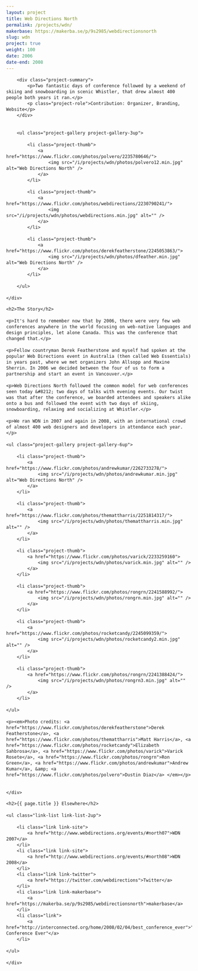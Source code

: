 ```yaml
---
layout: project
title: Web Directions North
permalink: /projects/wdn/
makerbase: https://makerba.se/p/9s2985/webdirectionsnorth
slug: wdn
project: true
weight: 100
date: 2006
date-end: 2008
---
```



<section id="summary" class="project-section">
	<div class="wrap">

		<div class="project-summary">
			<p>Two fantastic days of conference followed by a weekend of skiing and snowboarding in scenic Whistler, that drew almost 400 people both years it ran.</p>
			<p class="project-role">Contribution: Organizer, Branding, Website</p>
		</div>


		<ul class="project-gallery project-gallery-3up">

			<li class="project-thumb">
				<a href="https://www.flickr.com/photos/polvero/2235780646/">
					<img src="/i/projects/wdn/photos/polvero12.min.jpg" alt="Web Directions North" />
				</a>
			</li>

			<li class="project-thumb">
				<a href="https://www.flickr.com/photos/webdirections/2230790241/">
					<img src="/i/projects/wdn/photos/webdirections.min.jpg" alt="" />
				</a>
			</li>

			<li class="project-thumb">
				<a href="https://www.flickr.com/photos/derekfeatherstone/2245053863/">
					<img src="/i/projects/wdn/photos/dfeather.min.jpg" alt="Web Directions North" />
				</a>
			</li>

		</ul>

	</div>
</section>


<section id="story" class="project-section project-story">
	<div class="wrap">

	<h2>The Story</h2>

	<p>It's hard to remember now that by 2006, there were very few web conferences anywhere in the world focusing on web-native languages and design principles, let alone Canada. This was the conference that changed that.</p>

	<p>Fellow countryman Derek Featherstone and myself had spoken at the popular Web Directions event in Australia (then called Web Essentials) in years past, where we met organizers John Allsopp and Maxine Sherrin. In 2006 we decided between the four of us to form a partnership and start an event in Vancouver.</p>

	<p>Web Directions North followed the common model for web conferences seen today &#8212; two days of talks with evening events. Our twist was that after the conference, we boarded attendees and speakers alike onto a bus and followed the event with two days of skiing, snowboarding, relaxing and socializing at Whistler.</p>

	<p>We ran WDN in 2007 and again in 2008, with an international crowd of almost 400 web designers and developers in attendance each year.</p>

	<ul class="project-gallery project-gallery-6up">

		<li class="project-thumb">
			<a href="https://www.flickr.com/photos/andrewkumar/2262733278/">
				<img src="/i/projects/wdn/photos/andrewkumar.min.jpg" alt="Web Directions North" />
			</a>
		</li>

		<li class="project-thumb">
			<a href="https://www.flickr.com/photos/themattharris/2251814317/">
				<img src="/i/projects/wdn/photos/themattharris.min.jpg" alt="" />
			</a>
		</li>

		<li class="project-thumb">
			<a href="https://www.flickr.com/photos/varick/2233259160">
				<img src="/i/projects/wdn/photos/varick.min.jpg" alt="" />
			</a>
		</li>

		<li class="project-thumb">
			<a href="https://www.flickr.com/photos/rongrn/2241588992/">
				<img src="/i/projects/wdn/photos/rongrn.min.jpg" alt="" />
			</a>
		</li>

		<li class="project-thumb">
			<a href="https://www.flickr.com/photos/rocketcandy/2245099359/">
				<img src="/i/projects/wdn/photos/rocketcandy2.min.jpg" alt="" />
			</a>
		</li>

		<li class="project-thumb">
			<a href="https://www.flickr.com/photos/rongrn/2241388424/">
				<img src="/i/projects/wdn/photos/rongrn3.min.jpg" alt="" />
			</a>
		</li>

	</ul>

	<p><em>Photo credits: <a href="https://www.flickr.com/photos/derekfeatherstone">Derek Featherstone</a>, <a href="https://www.flickr.com/photos/themattharris">Matt Harris</a>, <a href="https://www.flickr.com/photos/rocketcandy">Elizabeth Sahbrosa</a>, <a href="https://www.flickr.com/photos/varick">Varick Rosete</a>, <a href="https://www.flickr.com/photos/rongrn">Ron Green</a>, <a href="https://www.flickr.com/photos/andrewkumar">Andrew Kumar</a>, &amp; <a href="https://www.flickr.com/photos/polvero">Dustin Diaz</a> </em></p>


	</div>
</section>


<section id="elsewhere" class="project-section project-elsewhere">
	<div class="wrap">

	<h2>{{ page.title }} Elsewhere</h2>

	<ul class="link-list link-list-2up">

		<li class="link link-site">
			<a href="http://www.webdirections.org/events/#north07">WDN 2007</a>
		</li>
		<li class="link link-site">
			<a href="http://www.webdirections.org/events/#north08">WDN 2008</a>
		</li>
		<li class="link link-twitter">
			<a href="https://twitter.com/webdirections">Twitter</a>
		</li>
		<li class="link link-makerbase">
			<a href="https://makerba.se/p/9s2985/webdirectionsnorth">makerbase</a>
		</li>
		<li class="link">
			<a href="http://interconnected.org/home/2008/02/04/best_conference_ever">"Best Conference Ever"</a>
		</li>

	</ul>

	</div>
</section>